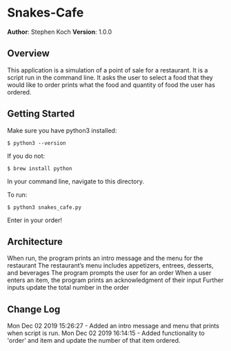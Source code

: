 # Snakes-Cafe

**Author**: Stephen Koch
**Version**: 1.0.0

## Overview
This application is a simulation of a point of sale for a restaurant. It is a script run in the command line. It asks the user to select a food that they would like to order prints what the food and quantity of food the user has ordered.

## Getting Started
<!-- What are the steps that a user must take in order to build this app on their own machine and get it running? -->
Make sure you have python3 installed:
```
$ python3 --version
```
If you do not:
```
$ brew install python
```
In your command line, navigate to this directory.

To run:
```
$ python3 snakes_cafe.py
```
Enter in your order!

## Architecture
When run, the program prints an intro message and the menu for the restaurant
The restaurant’s menu includes appetizers, entrees, desserts, and beverages
The program prompts the user for an order
When a user enters an item, the program prints an acknowledgment of their input
Further inputs update the total number in the order

## Change Log
Mon Dec 02 2019 15:26:27 - Added an intro message and menu that prints when script is run.
Mon Dec 02 2019 16:14:15 - Added functionality to 'order' and item and update the number of that item ordered.